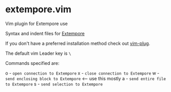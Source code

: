 # extempore.vim
Vim plugin for Extempore use

Syntax and indent files for [Extempore](http://extempore.moso.com.au/)

If you don't have a preferred installation method check out
[vim-plug](https://github.com/junegunn/vim-plug).

The default vim Leader key is `\`

Commands specified are:

<Leader>o - `open connection to Extempore`
<Leader>x - `close connection to Extempore`
<Leader>w - `send enclosing block to Extempore` <-- use this mostly
<Leader>a - `send entire file to Extempore`
<Leader>s - `send selection to Extempore`
